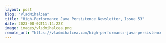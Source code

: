 ```yaml
---
layout: post
blog: "VladMihalcea"
title: "High-Performance Java Persistence Newsletter, Issue 53"
date: 2023-08-02T11:14:22Z
image: images/vladmihalcea.png
remote_url: "https://vladmihalcea.com/high-performance-java-persistence-newsletter-issue-53/"
---
```

